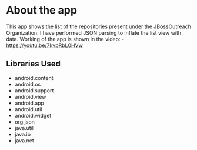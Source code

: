 # About the app

This app shows the list of the repositories present under the JBossOutreach Organization. I have performed JSON parsing to inflate the list view with data.
Working of the app is shown in the video: - https://youtu.be/7kvpRbL0HVw

## Libraries Used
* android.content
* android.os
* android.support
* android.view
* android.app
* android.util
* android.widget
* org.json
* java.util
* java.io
* java.net 

